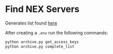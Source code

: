# Find NEX Servers
Generates list found [here](https://kinnay.github.io/view.html?page=nexwiiu)

After creating a `.env` run the following commands:
```bash
python archive.py get_access_keys
python archive.py complete_list
```